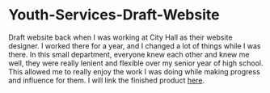 # Youth-Services-Draft-Website
Draft website back when I was working at City Hall as their website designer. I worked there for a year, and I changed a lot of things while I was there. In this small department, everyone knew each other and knew me well, they were really lenient and flexible over my senior year of high school. This allowed me to really enjoy the work I was doing while making progress and influence for them. I will link the finished product [here](https://www.departmentofnorwalkyouthservices.com/).
